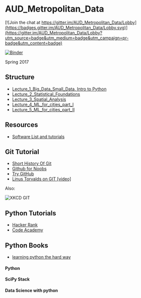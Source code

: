 # AUD_Metropolitan_Data

[![Join the chat at https://gitter.im/AUD_Metropolitan_Data/Lobby](https://badges.gitter.im/AUD_Metropolitan_Data/Lobby.svg)](https://gitter.im/AUD_Metropolitan_Data/Lobby?utm_source=badge&utm_medium=badge&utm_campaign=pr-badge&utm_content=badge)

[![Binder](http://mybinder.org/badge.svg)](http://mybinder.org:/repo/casyfill/aud_metropolitan_data)



Spring 2017

## Structure

- [Lecture_1_Big_Data_Small_Data. Intro to Python](l1/README.md)
- [Lecture_2_Statistical_Foundations](l2/README.md)
- [Lecture_3_Spatial_Analysis](l3/README.md)
- [Lecture_4_ML_for_cities_part_I](l4/README.md)
- [Lecture_5_ML_for_cities_part_II](l5/README.md)

## Resources

- [Software List and tutorials](https://docs.google.com/document/d/1qyW_8b64FTLVSBUnisqldn3X2agCcxXVTzfXyZoftxY/edit?usp=sharing)

## Git Tutorial

- [Short History Of Git](https://git-scm.com/book/en/v2/Getting-Started-A-Short-History-of-Git)
- [Github for Noobs](https://www.youtube.com/watch?v=1h9_cB9mPT8)
- [Try GitHub](try.github.io)
- [Linus Torvalds on GIT [video]](https://www.youtube.com/watch?v=4XpnKHJAok8)

Also:

![XKCD GIT](https://imgs.xkcd.com/comics/git.png)

## Python Tutorials

- [Hacker Rank]()
- [Code Academy]()

## Python Books
- [learning python the hard way](https://learnpythonthehardway.org/book/ex1.html)

#### Python

#### SciPy Stack


#### Data Science with python
